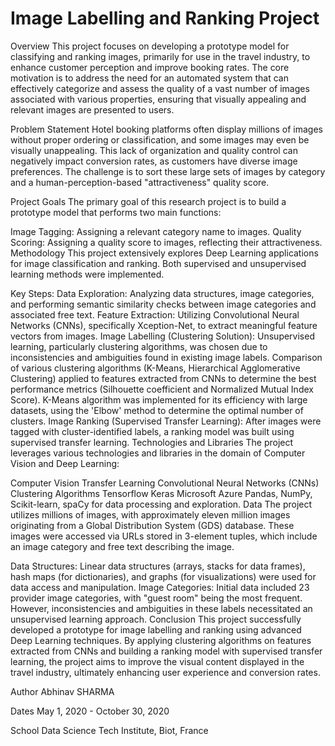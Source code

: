 # Image Labelling and Ranking Project
Overview
This project focuses on developing a prototype model for classifying and ranking images, primarily for use in the travel industry, to enhance customer perception and improve booking rates. The core motivation is to address the need for an automated system that can effectively categorize and assess the quality of a vast number of images associated with various properties, ensuring that visually appealing and relevant images are presented to users.

Problem Statement
Hotel booking platforms often display millions of images without proper ordering or classification, and some images may even be visually unappealing. This lack of organization and quality control can negatively impact conversion rates, as customers have diverse image preferences. The challenge is to sort these large sets of images by category and a human-perception-based "attractiveness" quality score.

Project Goals
The primary goal of this research project is to build a prototype model that performs two main functions:

Image Tagging: Assigning a relevant category name to images.
Quality Scoring: Assigning a quality score to images, reflecting their attractiveness.
Methodology
This project extensively explores Deep Learning applications for image classification and ranking. Both supervised and unsupervised learning methods were implemented.

Key Steps:
Data Exploration: Analyzing data structures, image categories, and performing semantic similarity checks between image categories and associated free text.
Feature Extraction: Utilizing Convolutional Neural Networks (CNNs), specifically Xception-Net, to extract meaningful feature vectors from images.
Image Labelling (Clustering Solution):
Unsupervised learning, particularly clustering algorithms, was chosen due to inconsistencies and ambiguities found in existing image labels.
Comparison of various clustering algorithms (K-Means, Hierarchical Agglomerative Clustering) applied to features extracted from CNNs to determine the best performance metrics (Silhouette coefficient and Normalized Mutual Index Score).
K-Means algorithm was implemented for its efficiency with large datasets, using the 'Elbow' method to determine the optimal number of clusters.
Image Ranking (Supervised Transfer Learning): After images were tagged with cluster-identified labels, a ranking model was built using supervised transfer learning.
Technologies and Libraries
The project leverages various technologies and libraries in the domain of Computer Vision and Deep Learning:

Computer Vision
Transfer Learning
Convolutional Neural Networks (CNNs)
Clustering Algorithms
Tensorflow
Keras
Microsoft Azure
Pandas, NumPy, Scikit-learn, spaCy for data processing and exploration.
Data
The project utilizes millions of images, with approximately eleven million images originating from a Global Distribution System (GDS) database. These images were accessed via URLs stored in 3-element tuples, which include an image category and free text describing the image.

Data Structures: Linear data structures (arrays, stacks for data frames), hash maps (for dictionaries), and graphs (for visualizations) were used for data access and manipulation.
Image Categories: Initial data included 23 provider image categories, with "guest room" being the most frequent. However, inconsistencies and ambiguities in these labels necessitated an unsupervised learning approach.
Conclusion
This project successfully developed a prototype for image labelling and ranking using advanced Deep Learning techniques. By applying clustering algorithms on features extracted from CNNs and building a ranking model with supervised transfer learning, the project aims to improve the visual content displayed in the travel industry, ultimately enhancing user experience and conversion rates.

Author
Abhinav SHARMA

Dates
May 1, 2020 - October 30, 2020

School
Data Science Tech Institute, Biot, France
